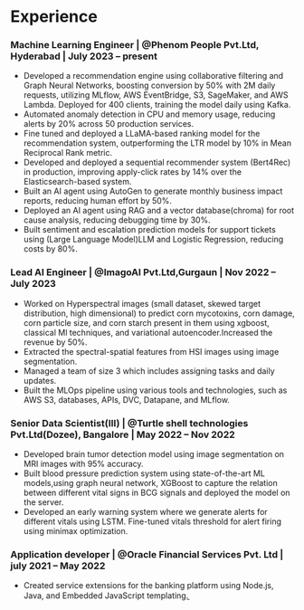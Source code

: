 
# Experience


### Machine Learning Engineer | @Phenom People Pvt.Ltd, Hyderabad  | July 2023 – present
* Developed a recommendation engine using collaborative filtering and Graph Neural Networks, boosting conversion
by 50% with 2M daily requests, utilizing MLflow, AWS EventBridge, S3, SageMaker, and AWS Lambda. Deployed for
400 clients, training the model daily using Kafka.
* Automated anomaly detection in CPU and memory usage, reducing alerts by 20% across 50 production services.
* Fine tuned and deployed a LLaMA-based ranking model for the recommendation system, outperforming the LTR
model by 10% in Mean Reciprocal Rank metric.
* Developed and deployed a sequential recommender system (Bert4Rec) in production, improving apply-click rates by
14% over the Elasticsearch-based system.
* Built an AI agent using AutoGen to generate monthly business impact reports, reducing human effort by 50%.
* Deployed an AI agent using RAG and a vector database(chroma) for root cause analysis, reducing debugging time
by 30%.
* Built sentiment and escalation prediction models for support tickets using (Large Language Model)LLM and Logistic
Regression, reducing costs by 80%.
### Lead AI Engineer | @ImagoAI Pvt.Ltd,Gurgaun | Nov 2022 – July 2023
* Worked on Hyperspectral images (small dataset, skewed target distribution, high dimensional) to predict corn
mycotoxins, corn damage, corn particle size, and corn starch present in them using xgboost, classical Ml techniques,
and variational autoencoder.Increased the revenue by 50%.
* Extracted the spectral-spatial features from HSI images using image segmentation.
* Managed a team of size 3 which includes assigning tasks and daily updates.
* Built the MLOps pipeline using various tools and technologies, such as AWS S3, databases, APIs, DVC, Datapane,
and MLflow.
### Senior Data Scientist(III) | @Turtle shell technologies Pvt.Ltd(Dozee), Bangalore | May 2022 – Nov 2022
* Developed brain tumor detection model using image segmentation on MRI images with 95% accuracy.
* Built blood pressure prediction system using state-of-the-art ML models,using graph neural network, XGBoost to
capture the relation between different vital signs in BCG signals and deployed the model on the server.
* Developed an early warning system where we generate alerts for different vitals using LSTM. Fine-tuned vitals
threshold for alert firing using minimax optimization.
### Application developer | @Oracle Financial Services Pvt. Ltd | july 2021 – May 2022
* Created service extensions for the banking platform using Node.js, Java, and Embedded JavaScript templating.̱
